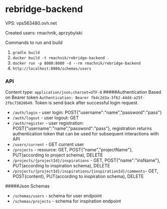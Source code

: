 # rebridge-backend

VPS: vps563480.ovh.net


Created users: rmachnik, aprzybylski

Commands to run and  build

1. `gradle build`
2. `docker build -t rmachnik/rebridge-backend .`
3. `docker run -p 8080:8080 -d --rm rmachnik/rebridge-backend`
4. `http://localhost:8080/schemas/users`

### API
Content type: `application/json;charset=UTF-8`
#####Authentication
Based on Bearer token `Authentication: Bearer fb4c2d3a-3f62-44dd-a25f-2fbc73820649`.
Token is send back after successful login request.
+ `/auth/login` - user login: POST{"username":"name","password":"pass"}
+ `/auth/logout` - user logout: GET
+ `/auth/register` - user registration: POST{"username":"name","password":"pass"}, 
registration returns authentication token that can be used for subsequent interactions with API
+ `/users/current` - GET current user
+ `/projects` - resource: GET, POST{"name","projectName"}, PUT(according to project schema), DELETE
+ `/projects/{projectId}/inspirations` - GET, POST{"name":"insName"}, PUT(according to inspiration schema), DELETE
+ `/projects/{projectId}/inspirations/{inspirationId}/comments`-
 GET, POST{content}, PUT(according to inspiration schema), DELETE

#####Json Schemas
+ `/schemas/users` - schema for user endpoint
+ `/schemas/projects` - schema for inspiration endpoint



